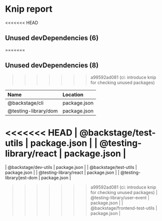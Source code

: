 # Knip report

<<<<<<< HEAD
## Unused devDependencies (6)
=======
## Unused devDependencies (8)
>>>>>>> a99592ad081 (ci: introduce knip for checking unused packages)

| Name                           | Location     |
|:-------------------------------|:-------------|
| @backstage/cli                 | package.json |
| @testing-library/dom           | package.json |
<<<<<<< HEAD
| @backstage/test-utils          | package.json |
| @testing-library/react         | package.json |
=======
| @backstage/dev-utils           | package.json |
| @backstage/test-utils          | package.json |
| @testing-library/react         | package.json |
| @testing-library/jest-dom      | package.json |
>>>>>>> a99592ad081 (ci: introduce knip for checking unused packages)
| @testing-library/user-event    | package.json |
| @backstage/frontend-test-utils | package.json |

